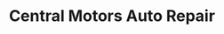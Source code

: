 ---
title: "Central Motors Auto Repair"
url: /middletown/central-motors-auto-repair/
shop: car repair
---